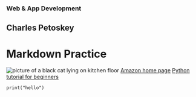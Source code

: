 ### Web & App Development ###
## Charles Petoskey ##
# Markdown Practice #
![picture of a black cat lying on kitchen floor](https://www.google.com/url?sa=i&url=https%3A%2F%2Fwww.marthastewart.com%2F1507550%2Fwhy-black-cats-have-hard-time-being-adopted-halloween&psig=AOvVaw26M8RUr4LX6mrkzGxGataX&ust=1725715200162000&source=images&cd=vfe&opi=89978449&ved=0CBIQjRxqFwoTCND7xb20rogDFQAAAAAdAAAAABAE)
[Amazon home page](https://www.amazon.com/)
[Python tutorial for beginners](https://www.youtube.com/watch?v=6VElWbND-zg)
``` 
print("hello")
```
